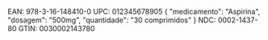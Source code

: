 EAN: 978-3-16-148410-0
UPC: 012345678905
{
  "medicamento": "Aspirina",
  "dosagem": "500mg",
  "quantidade": "30 comprimidos"
}
NDC: 0002-1437-80
GTIN: 0030002143780
